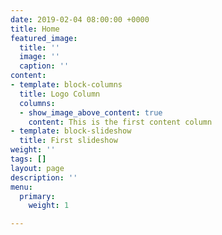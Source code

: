 ```yaml
---
date: 2019-02-04 08:00:00 +0000
title: Home
featured_image:
  title: ''
  image: ''
  caption: ''
content:
- template: block-columns
  title: Logo Column
  columns:
  - show_image_above_content: true
    content: This is the first content column
- template: block-slideshow
  title: First slideshow
weight: ''
tags: []
layout: page
description: ''
menu:
  primary:
    weight: 1

---
```

